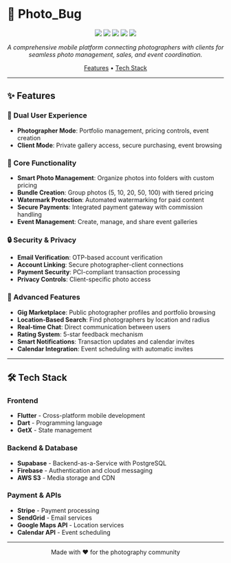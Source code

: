 # 📸 Photo_Bug

<p align="center">
  <img src="https://img.shields.io/badge/Flutter-%2302569B.svg?style=for-the-badge&logo=Flutter&logoColor=white" />
  <img src="https://img.shields.io/badge/Supabase-3ECF8E?style=for-the-badge&logo=supabase&logoColor=white" />
  <img src="https://img.shields.io/badge/AWS-%23FF9900.svg?style=for-the-badge&logo=amazon-aws&logoColor=white" />
  <img src="https://img.shields.io/badge/firebase-%23039BE5.svg?style=for-the-badge&logo=firebase" />
  <img src="https://img.shields.io/badge/Stripe-626CD9?style=for-the-badge&logo=Stripe&logoColor=white" />
</p>

<p align="center">
  <em>A comprehensive mobile platform connecting photographers with clients for seamless photo management, sales, and event coordination.</em>
</p>

<p align="center">
  <a href="#-features">Features</a> • <a href="#-tech-stack">Tech Stack</a>
</p>

---

## ✨ Features

### 👥 Dual User Experience

- **Photographer Mode**: Portfolio management, pricing controls, event creation
- **Client Mode**: Private gallery access, secure purchasing, event browsing

### 📱 Core Functionality

- **Smart Photo Management**: Organize photos into folders with custom pricing
- **Bundle Creation**: Group photos (5, 10, 20, 50, 100) with tiered pricing
- **Watermark Protection**: Automated watermarking for paid content
- **Secure Payments**: Integrated payment gateway with commission handling
- **Event Management**: Create, manage, and share event galleries

### 🔒 Security & Privacy

- **Email Verification**: OTP-based account verification
- **Account Linking**: Secure photographer-client connections
- **Payment Security**: PCI-compliant transaction processing
- **Privacy Controls**: Client-specific photo access

### 🌟 Advanced Features

- **Gig Marketplace**: Public photographer profiles and portfolio browsing
- **Location-Based Search**: Find photographers by location and radius
- **Real-time Chat**: Direct communication between users
- **Rating System**: 5-star feedback mechanism
- **Smart Notifications**: Transaction updates and calendar invites
- **Calendar Integration**: Event scheduling with automatic invites

---

## 🛠 Tech Stack

### Frontend

- **Flutter** - Cross-platform mobile development
- **Dart** - Programming language
- **GetX** - State management

### Backend & Database

- **Supabase** - Backend-as-a-Service with PostgreSQL
- **Firebase** - Authentication and cloud messaging
- **AWS S3** - Media storage and CDN

### Payment & APIs

- **Stripe** - Payment processing
- **SendGrid** - Email services
- **Google Maps API** - Location services
- **Calendar API** - Event scheduling

---

<p align="center">
  Made with ❤️ for the photography community
</p>
